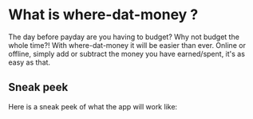 # What is where-dat-money ?
The day before payday are you having to budget? Why not budget the whole time?! With where-dat-money it will be easier than ever. Online or offline, simply add or subtract the money you have earned/spent, it's as easy as that.
## Sneak peek
Here is a sneak peek of what the app will work like:
